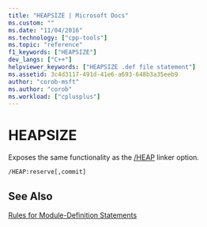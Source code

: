 ```yaml
---
title: "HEAPSIZE | Microsoft Docs"
ms.custom: ""
ms.date: "11/04/2016"
ms.technology: ["cpp-tools"]
ms.topic: "reference"
f1_keywords: ["HEAPSIZE"]
dev_langs: ["C++"]
helpviewer_keywords: ["HEAPSIZE .def file statement"]
ms.assetid: 3c4d3117-491d-41e6-a693-648b3a35eeb9
author: "corob-msft"
ms.author: "corob"
ms.workload: ["cplusplus"]
---
```

# HEAPSIZE
Exposes the same functionality as the [/HEAP](../../build/reference/heap-set-heap-size.md) linker option.  
  
```  
/HEAP:reserve[,commit]  
```  
  
## See Also  
 [Rules for Module-Definition Statements](../../build/reference/rules-for-module-definition-statements.md)